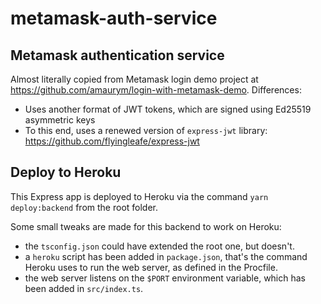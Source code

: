 # metamask-auth-service

## Metamask authentication service

Almost literally copied from Metamask login demo project at https://github.com/amaurym/login-with-metamask-demo.
Differences:
- Uses another format of JWT tokens, which are signed using Ed25519 asymmetric keys
- To this end, uses a renewed version of `express-jwt` library: https://github.com/flyingleafe/express-jwt 

## Deploy to Heroku

This Express app is deployed to Heroku via the command `yarn deploy:backend` from the root folder.

Some small tweaks are made for this backend to work on Heroku:
- the `tsconfig.json` could have extended the root one, but doesn't.
- a `heroku` script has been added in `package.json`, that's the command Heroku uses to run the web server, as defined in the Procfile.
- the web server listens on the `$PORT` environment variable, which has been added in `src/index.ts`.
